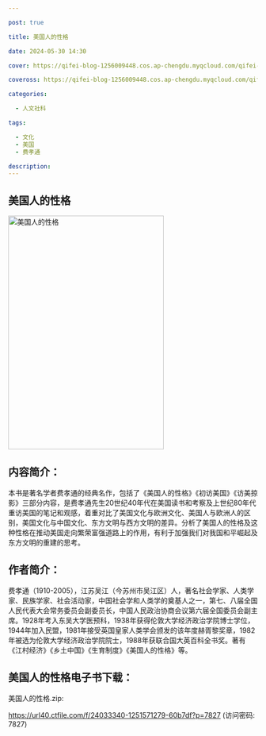 ```yaml
---

post: true

title: 美国人的性格

date: 2024-05-30 14:30

cover: https://qifei-blog-1256009448.cos.ap-chengdu.myqcloud.com/qifei-blog/s29940953.jpg

coveross: https://qifei-blog-1256009448.cos.ap-chengdu.myqcloud.com/qifei-blog/s29940953.jpg

categories:

  - 人文社科

tags:

  - 文化
  - 美国
  - 费孝通

description:
---
```


## 美国人的性格

<img alt="美国人的性格" class="aligncenter loading" data-was-processed="true" decoding="async" fetchpriority="high" height="471" src="https://qifei-blog-1256009448.cos.ap-chengdu.myqcloud.com/qifei-blog/s29940953.jpg" style="cursor: zoom-in;" width="314"/>

## 内容简介：

本书是著名学者费孝通的经典名作，包括了《美国人的性格》《初访美国》《访美掠影》三部分内容，是费孝通先生20世纪40年代在美国读书和考察及上世纪80年代重访美国的笔记和观感，着重对比了美国文化与欧洲文化、美国人与欧洲人的区别，美国文化与中国文化、东方文明与西方文明的差异。分析了美国人的性格及这种性格在推动美国走向繁荣富强道路上的作用，有利于加强我们对我国和平崛起及东方文明的重建的思考。

## 作者简介：

费孝通（1910-2005），江苏吴江（今苏州市吴江区）人，著名社会学家、人类学家、民族学家、社会活动家，中国社会学和人类学的奠基人之一，第七、八届全国人民代表大会常务委员会副委员长，中国人民政治协商会议第六届全国委员会副主席。1928年考入东吴大学医预科，1938年获得伦敦大学经济政治学院博士学位，1944年加入民盟，1981年接受英国皇家人类学会颁发的该年度赫胥黎奖章，1982年被选为伦敦大学经济政治学院院士，1988年获联合国大英百科全书奖。著有《江村经济》《乡土中国》《生育制度》《美国人的性格》等。

## 美国人的性格电子书下载：

美国人的性格.zip: 

https://url40.ctfile.com/f/24033340-1251571279-60b7df?p=7827 (访问密码: 7827)
